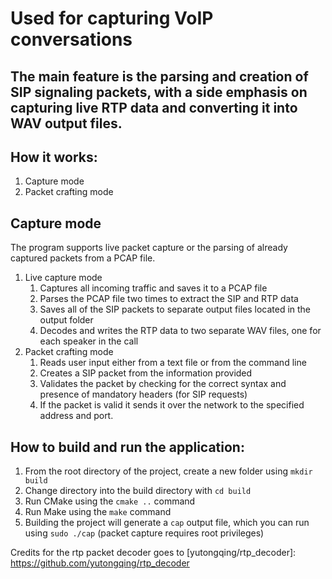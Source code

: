 # Used for capturing VoIP conversations    

## The main feature is the parsing and creation of SIP signaling packets, with a side emphasis on capturing live RTP data and converting it into WAV output files. 

## How it works:

1. Capture mode 
1. Packet crafting mode

## Capture mode

The program supports live packet capture or the parsing of already captured packets from a PCAP file.

1. Live capture mode
    1. Captures all incoming traffic and saves it to a PCAP file
    1. Parses the PCAP file two times to extract the SIP and RTP data
    1. Saves all of the SIP packets to separate output files located in the output folder
    1. Decodes and writes the RTP data to two separate WAV files, one for each speaker in the call
1. Packet crafting mode
    1. Reads user input either from a text file or from the command line
    1. Creates a SIP packet from the information provided
    1. Validates the packet by checking for the correct syntax and presence of mandatory headers (for SIP requests)
    1. If the packet is valid it sends it over the network to the specified address and port.

## How to build and run the application:

1. From the root directory of the project, create a new folder using `mkdir build`
1. Change directory into the build directory with `cd build`
1. Run CMake using the `cmake ..` command
1. Run Make using the `make` command 
1. Building the project will generate a `cap` output file, which you can run using `sudo ./cap` (packet capture requires root privileges)

Credits for the rtp packet decoder goes to [yutongqing/rtp_decoder]: https://github.com/yutongqing/rtp_decoder
